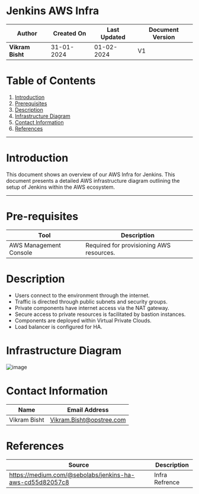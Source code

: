 # Jenkins AWS Infra

| **Author**           | **Created On** | **Last Updated** | **Document Version** |
| -------------------- | -------------- | ---------------- | -------------------- |
| **Vikram Bisht**     | 31-01-2024     | 01-02-2024       | V1                   |


# Table of Contents

1. [Introduction](#introduction)
2. [Prerequisites](#prerequisites)
3. [Description](#Description)
4. [Infrastructure Diagram](#infrastructure-diagram)
5. [Contact Information](#contact-information)
6. [References](#References)

***
# Introduction
This document shows an overview of our AWS Infra for Jenkins. This document presents a detailed AWS infrastructure diagram outlining the setup of Jenkins within the AWS ecosystem. 

***
# Pre-requisites
| Tool                  | Description                                  |
|-----------------------|----------------------------------------------|
| AWS Management Console | Required for provisioning AWS resources.    |


# Description

* Users connect to the environment through the internet.
* Traffic is directed through public subnets and security groups.
* Private components have internet access via the NAT gateway.
* Secure access to private resources is facilitated by bastion instances.
* Components are deployed within Virtual Private Clouds.
* Load balancer is configured for HA. 


# Infrastructure Diagram

![image](https://github.com/avengers-p7/Documentation/assets/79625874/61ab2369-21e0-4ac5-b044-ddf02a9a1804)

# Contact Information

|  Name                     |        	Email Address           |
| ------------              | --------------------------------|
| Vikram Bisht              |  Vikram.Bisht@opstree.com       |  

# References

|  Source                                                                                 |        Description                 |
| ------------                                                                            | -----------------------            |
| https://medium.com/@sebolabs/jenkins-ha-aws-cd55d82057c8                                | Infra Refrence                     |  
